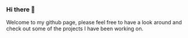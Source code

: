 ### Hi there 👋

Welcome to my github page, please feel free to have a look around and check out some of the projects I have been working on. 
